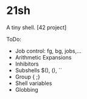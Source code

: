 # 21sh
A tiny shell. [42 project]

ToDo:
- Job control: fg, bg, jobs,...
- Arithmetic Expansions
- Inhibitors
- Subshells $(), (), ``
- Group { ;}
- Shell variables
- Globbing

